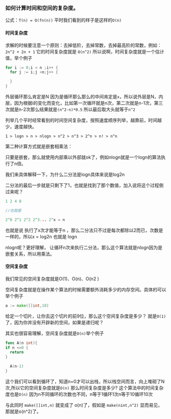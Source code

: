 ### 如何计算时间和空间的复杂度。

公式：`T(n) = O(fn(n))` 平时我们看到的样子是这样的`O(n)`

#### 时间复杂度

求解的时候要注意一个原则：去掉低阶，去掉常数，去掉最高阶的常数，例如：`2n^2 + 2n + 1` 它的时间复杂度就是 `O(n^2)`
所以说啊，时间复杂度就是一个估计值，举个例子
```go
for i := 0;i < n ;i++ {
  for j := i;j <n;j++ {

  }
}
```
外层循环那么肯定是N 因为是循环那么那么的中间肯定是`x`，所以说外层是N，内层，因为根据i的变化而变化，比如第一次循环就是n次，第二次就是n-1次，第三次就是n-2次那么结果就是`(n^2-n)*0.5` 所以最后取大头就等于`n^2`

列举几个平时经常看到的时间空间复杂度，按照速度顺序列举，越靠前，时间越少，速度越快。

`1 > logn > n > nlogn > n^2 > n^3 > 2^n > n! > n^n`

第二种计算方式就是嵌套相乘法：

只要是嵌套，那么就使用内部乘以外部就ok了，例如nlogn就是一个logn的算法执行了n倍。

我们来具体解释一下，为什么二分法是logn具体来说是log2n

二分法的最后一步就是只剩下了1，也就是找到了那个数值，加入说将这个过程倒过来呢？
```go
1 2 4 8

//也就是

2^0 2^1 2^2 2^3... 2^x = n
```
也就是说 执行了x次才能等于n ，那么二分法只不过是每次都除以2而已，次数是一样的，所以x = log2n 也就是 logn

nlogn呢？更好理解， 让循环n次来执行二分法，那么这个算法就是nlogn因为是嵌套关系，所以用乘法。

#### 空间复杂度

我们常见的空间复杂度就是O(1)、O(n)、O(n2 )

空间复杂度就是在操作某个算法的时候需要额外消耗多少的内存空间。具体的可以举个例子

```go
a := make([]int,10)
```
给定一个切片，让你去这个切片的前9位，那么这个空间复杂度是多少？
就是`O(1)`了，因为你并没有开辟新的空间，如果是递归呢？

其实也很容易理解，空间复杂度就是`O(n)`举个例子

```go
func A(n int){
if n <=0 {
  return
}

  A(n-1)
}
```
这个我们可以看到循环了，知道n=0才可以出栈，所以栈空间而言，向上堆砌了N次,所以它的空间复杂度就是`O(n)` 那么时间复杂度是多少?
这个算法中的时间复杂度也是`O(n)` 因为n不同循环的次数也不同，n等于1循环1次n等于10循环10次

与此同时 `make([]int,n)` 就变成了 o(n)了，假如是 `make(nint,n^2)` 显而易见，那就是o(n^2)了。 
